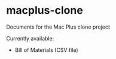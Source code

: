 # macplus-clone
Documents for the Mac Plus clone project

Currently available:

* Bill of Materials (CSV file)

